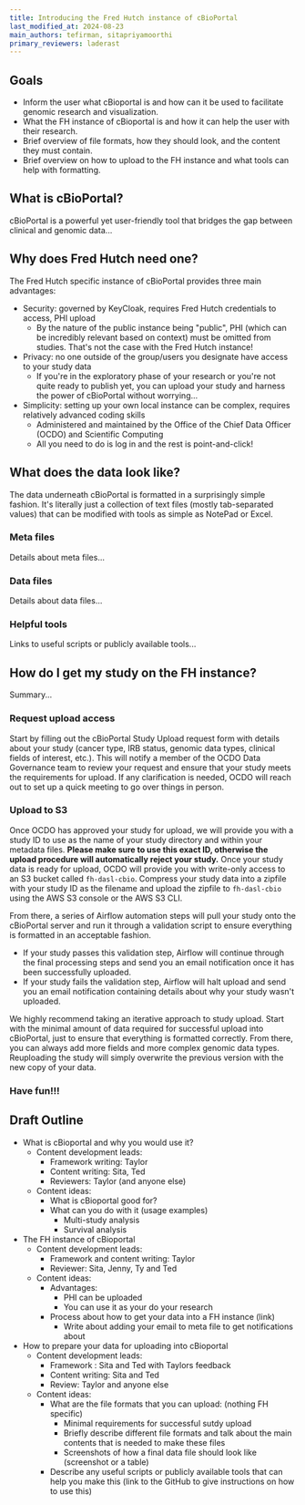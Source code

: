 ```yaml
---
title: Introducing the Fred Hutch instance of cBioPortal
last_modified_at: 2024-08-23
main_authors: tefirman, sitapriyamoorthi
primary_reviewers: laderast
---
```



## Goals
- Inform the user what cBioportal is and how can it be used to facilitate genomic research and visualization. 
- What the FH instance of cBioportal is and how it can help the user with their research. 
- Brief overview of file formats, how they should look, and the content they must contain. 
- Brief overview on how to upload to the FH instance and what tools can help with formatting.

## What is cBioPortal?

cBioPortal is a powerful yet user-friendly tool that bridges the gap between clinical and genomic data...

## Why does Fred Hutch need one?

The Fred Hutch specific instance of cBioPortal provides three main advantages:
- Security: governed by KeyCloak, requires Fred Hutch credentials to access, PHI upload
    - By the nature of the public instance being "public", PHI (which can be incredibly relevant based on context) must be omitted from studies. That's not the case with the Fred Hutch instance!
- Privacy: no one outside of the group/users you designate have access to your study data
    - If you're in the exploratory phase of your research or you're not quite ready to publish yet, you can upload your study and harness the power of cBioPortal without worrying...
- Simplicity: setting up your own local instance can be complex, requires relatively advanced coding skills
    - Administered and maintained by the Office of the Chief Data Officer (OCDO) and Scientific Computing
    - All you need to do is log in and the rest is point-and-click!

## What does the data look like?

The data underneath cBioPortal is formatted in a surprisingly simple fashion. It's literally just a collection of text files (mostly tab-separated values) that can be modified with tools as simple as NotePad or Excel.

### Meta files

Details about meta files...

### Data files

Details about data files...

### Helpful tools

Links to useful scripts or publicly available tools...

## How do I get my study on the FH instance?

Summary...

### Request upload access

Start by filling out the cBioPortal Study Upload request form with details about your study (cancer type, IRB status, genomic data types, clinical fields of interest, etc.). This will notify a member of the OCDO Data Governance team to review your request and ensure that your study meets the requirements for upload. If any clarification is needed, OCDO will reach out to set up a quick meeting to go over things in person.

### Upload to S3

Once OCDO has approved your study for upload, we will provide you with a study ID to use as the name of your study directory and within your metadata files. **Please make sure to use this exact ID, otherwise the upload procedure will automatically reject your study.** Once your study data is ready for upload, OCDO will provide you with write-only access to an S3 bucket called `fh-dasl-cbio`. Compress your study data into a zipfile with your study ID as the filename and upload the zipfile to `fh-dasl-cbio` using the AWS S3 console or the AWS S3 CLI.

From there, a series of Airflow automation steps will pull your study onto the cBioPortal server and run it through a validation script to ensure everything is formatted in an acceptable fashion.
- If your study passes this validation step, Airflow will continue through the final processing steps and send you an email notification once it has been successfully uploaded.
- If your study fails the validation step, Airflow will halt upload and send you an email notification containing details about why your study wasn't uploaded.

We highly recommend taking an iterative approach to study upload. Start with the minimal amount of data required for successful upload into cBioPortal, just to ensure that everything is formatted correctly. From there, you can always add more fields and more complex genomic data types. Reuploading the study will simply overwrite the previous version with the new copy of your data. 

### Have fun!!!




## Draft Outline
* What is cBioportal and why you would use it?
    * Content development leads:
        * Framework writing: Taylor
        * Content writing: Sita, Ted
        * Reviewers: Taylor (and anyone else)
    * Content ideas:
        * What is cBioportal good for?
        * What can you do with it (usage examples)
            * Multi-study analysis
            * Survival analysis
* The FH instance of cBioportal
    * Content development leads:
        * Framework and content writing: Taylor
        * Reviewer: Sita, Jenny, Ty and Ted
    * Content ideas:
        * Advantages:
            * PHI can be uploaded
            * You can use it as your do your research
        * Process about how to get your data into a FH instance (link)
            * Write about adding your email to meta file to get notifications about
* How to prepare your data for uploading into cBioportal
    * Content development leads:
        * Framework : Sita and Ted with Taylors feedback
        * Content writing: Sita and Ted
        * Review: Taylor and anyone else
    * Content ideas:
        * What are the file formats that you can upload: (nothing FH specific)
            * Minimal requirements for successful sutdy upload
            * Briefly describe different file formats and talk about the main contents that is needed to make these files
            * Screenshots of how a final data file should look like (screenshot or a table)
        * Describe any useful scripts or publicly available tools that can help you make this (link to the GitHub to give instructions on how to use this)






